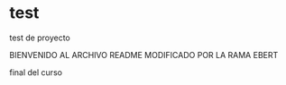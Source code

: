 # test
test de proyecto

BIENVENIDO AL ARCHIVO README
MODIFICADO POR LA RAMA EBERT

final del curso
